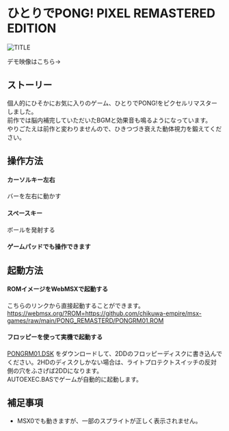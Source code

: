 # ひとりでPONG! PIXEL REMASTERED EDITION

![TITLE](https://user-images.githubusercontent.com/124578804/233839947-33904a73-da88-4de5-bf96-1a768fabdcde.png)
<p>デモ映像はこちら→</p>

## ストーリー
個人的にひそかにお気に入りのゲーム、ひとりでPONG!をピクセルリマスターしました。<br>
前作では脳内補完していただいたBGMと効果音も鳴るようになっています。<br>
やりごたえは前作と変わりませんので、ひきつづき衰えた動体視力を鍛えてください。

## 操作方法
#### カーソルキー左右
バーを左右に動かす
#### スペースキー
ボールを発射する
#### ゲームパッドでも操作できます

## 起動方法
#### ROMイメージをWebMSXで起動する
こちらのリンクから直接起動することができます。<br>
https://webmsx.org/?ROM=https://github.com/chikuwa-empire/msx-games/raw/main/PONG_REMASTERD/PONGRM01.ROM
#### フロッピーを使って実機で起動する
[PONGRM01.DSK](https://github.com/chikuwa-empire/msx-games/raw/main/PONG_REMASTERD/PONGRM01.DSK)
をダウンロードして、2DDのフロッピーディスクに書き込んでください。2HDのディスクしかない場合は、ライトプロテクトスイッチの反対側の穴をふさげば2DDになります。<br>
AUTOEXEC.BASでゲームが自動的に起動します。

## 補足事項
* MSX0でも動きますが、一部のスプライトが正しく表示されません。

